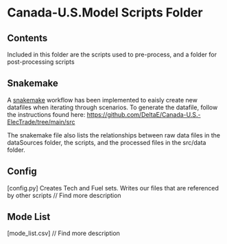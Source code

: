 # Canada-U.S.Model Scripts Folder

## Contents
Included in this folder are the scripts used to pre-process, and a folder for post-processing scripts

## Snakemake 
A [snakemake](https://snakemake.readthedocs.io/en/stable/) workflow has been implemented to eaisly create new datafiles when iterating through scenarios. To generate the datafile, follow the instructions found here: https://github.com/DeltaE/Canada-U.S.-ElecTrade/tree/main/src

The snakemake file also lists the relationships between raw data files in the dataSources folder, the scripts, and the processed files in the src/data folder.

## Config
[config.py] Creates Tech and Fuel sets. Writes our files that are referenced by other scripts  // Find more description

## Mode List
[mode_list.csv] // Find more description
